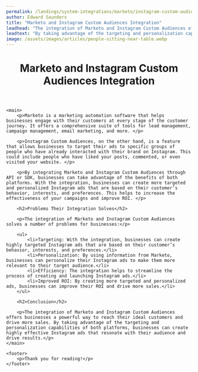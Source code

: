 ```yaml
---
permalink: /landings/system-integrations/marketo/instagram-custom-audiences
author: Edward Saunders
title: "Marketo and Instagram Custom Audiences Integration"
leadhead: "The integration of Marketo and Instagram Custom Audiences offers businesses a powerful way to reach their ideal customers and drive more sales"
leadtext: "By taking advantage of the targeting and personalization capabilities of both platforms, businesses can create highly effective Instagram ads that resonate with their audience and drive results."
image: /assets/images/articles/people-sitting-near-table.webp
---
```

<div class="arttext">
	<header>
		<h1>Marketo and Instagram Custom Audiences Integration</h1>
	</header>

	<main>
		<p>Marketo is a marketing automation software that helps businesses engage with their customers at every stage of the customer journey. It offers a comprehensive suite of tools for lead management, campaign management, email marketing, and more. </p>

		<p>Instagram Custom Audiences, on the other hand, is a feature that allows businesses to target their ads to specific groups of people who have already interacted with their brand on Instagram. This could include people who have liked your posts, commented, or even visited your website. </p>

		<p>By integrating Marketo and Instagram Custom Audiences through API or SDK, businesses can take advantage of the benefits of both platforms. With the integration, businesses can create more targeted and personalized Instagram ads that are based on their customer’s behavior, interests, and preferences. This helps to increase the effectiveness of your campaigns and improve ROI. </p>

		<h2>Problems Their Integration Solves</h2>

		<p>The integration of Marketo and Instagram Custom Audiences solves a number of problems for businesses:</p>

		<ul>
			<li>Targeting: With the integration, businesses can create highly targeted Instagram ads that are based on their customer’s behavior, interests, and preferences.</li>
			<li>Personalization: By using information from Marketo, businesses can personalize their Instagram ads to make them more relevant to their target audience.</li>
			<li>Efficiency: The integration helps to streamline the process of creating and launching Instagram ads.</li>
			<li>Improved ROI: By creating more targeted and personalized ads, businesses can improve their ROI and drive more sales.</li>
		</ul>

		<h2>Conclusion</h2>

		<p>The integration of Marketo and Instagram Custom Audiences offers businesses a powerful way to reach their ideal customers and drive more sales. By taking advantage of the targeting and personalization capabilities of both platforms, businesses can create highly effective Instagram ads that resonate with their audience and drive results.</p>
	</main>

	<footer>
		<p>Thank you for reading!</p>
	</footer>

</div>